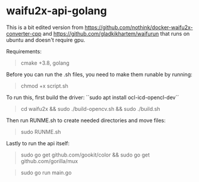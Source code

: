 # waifu2x-api-golang
This is a bit edited version from https://github.com/nothink/docker-waifu2x-converter-cpp and https://github.com/gladkikhartem/waifurun that runs on ubuntu and doesn't require gpu.

Requirements:

> cmake +3.8,
> golang

Before you can run the .sh files, you need to make them runable by running:

> chmod +x script.sh

To run this, first build the driver:
´´sudo apt install ocl-icd-opencl-dev´´

> cd waifu2x && sudo ./build-opencv.sh && sudo ./build.sh

Then run RUNME.sh to create needed directories and move files:
> sudo RUNME.sh

Lastly to run the api itself:
> sudo go get github.com/gookit/color && sudo go get github.com/gorilla/mux

> sudo go run main.go
